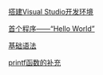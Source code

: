[搭建Visual Studio开发环境](https://github.com/GuangYu-yu/Learn-C-language-from-scratch/blob/main/%E7%9B%AE%E5%BD%95%E6%96%87%E4%BB%B6/%E6%90%AD%E5%BB%BAVisual%20Studio%E5%BC%80%E5%8F%91%E7%8E%AF%E5%A2%83.md)

[首个程序——“Hello World”](https://github.com/GuangYu-yu/Learn-C-language-from-scratch/blob/main/%E7%9B%AE%E5%BD%95%E6%96%87%E4%BB%B6/%E9%A6%96%E4%B8%AA%E7%A8%8B%E5%BA%8F%E2%80%94%E2%80%94%E2%80%9CHello%20World.md)

[基础语法](https://github.com/GuangYu-yu/Learn-C-language-from-scratch/blob/main/%E7%9B%AE%E5%BD%95%E6%96%87%E4%BB%B6/%E5%9F%BA%E7%A1%80%E8%AF%AD%E6%B3%95.md)

[printf函数的补充](https://github.com/GuangYu-yu/Learn-C-language-from-scratch/blob/main/%E7%9B%AE%E5%BD%95%E6%96%87%E4%BB%B6/printf%E5%87%BD%E6%95%B0%E7%9A%84%E8%A1%A5%E5%85%85.md)
